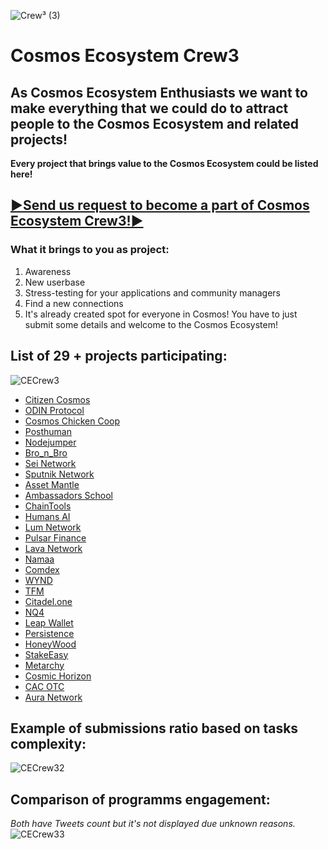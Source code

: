 ![Crew³ (3)](https://user-images.githubusercontent.com/92199696/223769295-5fd481fd-efa9-4480-9a74-675284ebd267.png)

# Cosmos Ecosystem Crew3

## As Cosmos Ecosystem Enthusiasts we want to make everything that we could do to attract people to the Cosmos Ecosystem and related projects!
**Every project that brings value to the Cosmos Ecosystem could be listed here!**

## [▶️Send us request to become a part of Cosmos Ecosystem Crew3!▶️](https://t.me/s_orion)

### What it brings to you as project:

1. Awareness 
2. New userbase
3. Stress-testing for your applications and community managers 
4. Find a new connections
5. It's already created spot for everyone in Cosmos! You have to just submit some details and welcome to the Cosmos Ecosystem! 


## List of 29 + projects participating: 
![CECrew3](https://user-images.githubusercontent.com/92199696/223774296-3f306db2-9bb9-4999-acda-a04b71f051b0.png)<br/>
- [Citizen Cosmos](https://www.citizencosmos.space/)
- [ODIN Protocol](https://odinprotocol.io)
- [Cosmos Chicken Coop](http://cosmoschickencoop.io/)
- [Posthuman](https://posthuman.digital/)
- [Nodejumper](https://nodejumper.io/)
- [Bro_n_Bro](https://bronbro.io/)
- [Sei Network](https://www.seinetwork.io/)
- [Sputnik Network](https://sputnik.exchange/)
- [Asset Mantle](https://assetmantle.one/)
- [Ambassadors School](https://ambassadors.school)
- [ChainTools](https://chaintools.tech/)
- [Humans AI](https://humans.ai/)
- [Lum Network](https://lum.network/) 
- [Pulsar Finance](https://app.pulsar.finance/)
- [Lava Network](https://lavanet.xyz/)
- [Namaa](https://namada.net/)
- [Comdex](https://comdex.one)
- [WYND](https://app.wynddao.com/)
- [TFM](https://tfm.com/juno/)
- [Citadel.one](https://citadel.one/)
- [NQ4](https://nq4.net/)
- [Leap Wallet](https://www.leapwallet.io/)
- [Persistence](https://persistence.one/)
- [HoneyWood](https://honeywood.io/)
- [StakeEasy](https://www.stakeeasy.finance/)
- [Metarchy](http://metarchy.space/)
- [Cosmic Horizon](https://cosmic-horizon.com/)
- [CAC OTC](https://cac-group.io)
- [Aura Network](https://aura.network/)

## Example of submissions ratio based on tasks complexity:
![CECrew32](https://user-images.githubusercontent.com/92199696/223774766-342d9339-0023-49cd-9d3c-3f1fd785ce87.png)

## Comparison of programms engagement:
*Both have Tweets count but it's not displayed due unknown reasons.* <br/>
![CECrew33](https://user-images.githubusercontent.com/92199696/223775449-efb81122-c799-4e20-89f7-67ecfb4c977a.png)
